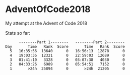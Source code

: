 # AdventOfCode2018
My attempt at the Advent of Code 2018

Stats so far:
```
      --------Part 1--------   --------Part 2--------
Day       Time   Rank  Score       Time   Rank  Score
  5   16:35:56  13640      0   16:56:13  12878      0
  4   19:03:36  12321      0   22:59:03  12689      0
  3   01:41:10   3328      0   03:07:38   4030      0
  2   04:33:26   6989      0   05:54:51   7152      0
  1       >24h  25894      0       >24h  21205      0
```

